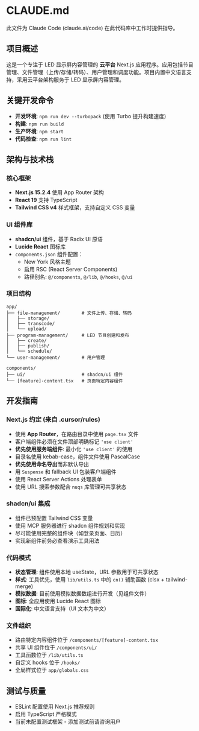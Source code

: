 # CLAUDE.md

此文件为 Claude Code (claude.ai/code) 在此代码库中工作时提供指导。

## 项目概述

这是一个专注于 LED 显示屏内容管理的 **云平台** Next.js 应用程序。应用包括节目管理、文件管理（上传/存储/转码）、用户管理和调度功能。项目内置中文语言支持，采用云平台架构服务于 LED 显示屏内容管理。

## 关键开发命令

- **开发环境**: `npm run dev --turbopack` (使用 Turbo 提升构建速度)
- **构建**: `npm run build`
- **生产环境**: `npm start`
- **代码检查**: `npm run lint`

## 架构与技术栈

### 核心框架
- **Next.js 15.2.4** 使用 App Router 架构
- **React 19** 支持 TypeScript
- **Tailwind CSS v4** 样式框架，支持自定义 CSS 变量

### UI 组件库
- **shadcn/ui** 组件，基于 Radix UI 原语
- **Lucide React** 图标库
- `components.json` 组件配置：
  - New York 风格主题
  - 启用 RSC (React Server Components)
  - 路径别名: `@/components`, `@/lib`, `@/hooks`, `@/ui`

### 项目结构
```
app/
├── file-management/        # 文件上传、存储、转码
│   ├── storage/
│   ├── transcode/
│   └── upload/
├── program-management/     # LED 节目创建和发布
│   ├── create/
│   ├── publish/
│   └── schedule/
└── user-management/        # 用户管理

components/
├── ui/                     # shadcn/ui 组件
└── [feature]-content.tsx   # 页面特定内容组件
```

## 开发指南

### Next.js 约定 (来自 .cursor/rules)
- 使用 **App Router**，在路由目录中使用 `page.tsx` 文件
- 客户端组件必须在文件顶部明确标记 `'use client'`
- **优先使用服务端组件**: 最小化 `'use client'` 的使用
- 目录名使用 kebab-case，组件文件使用 PascalCase
- **优先使用命名导出**而非默认导出
- 用 `Suspense` 和 fallback UI 包装客户端组件
- 使用 React Server Actions 处理表单
- 使用 URL 搜索参数配合 `nuqs` 库管理可共享状态

### shadcn/ui 集成
- 组件已预配置 Tailwind CSS 变量
- 使用 MCP 服务器进行 shadcn 组件规划和实现
- 尽可能使用完整的组件块（如登录页面、日历）
- 实现新组件前务必查看演示工具用法

### 代码模式
- **状态管理**: 组件使用本地 useState，URL 参数用于可共享状态
- **样式**: 工具优先，使用 `lib/utils.ts` 中的 `cn()` 辅助函数 (clsx + tailwind-merge)
- **模拟数据**: 目前使用模拟数据数组进行开发（见组件文件）
- **图标**: 全应用使用 Lucide React 图标
- **国际化**: 中文语言支持（UI 文本为中文）

### 文件组织
- 路由特定内容组件位于 `/components/[feature]-content.tsx`
- 共享 UI 组件位于 `/components/ui/`
- 工具函数位于 `/lib/utils.ts`
- 自定义 hooks 位于 `/hooks/`
- 全局样式位于 `app/globals.css`

## 测试与质量
- ESLint 配置使用 Next.js 推荐规则
- 启用 TypeScript 严格模式
- 当前未配置测试框架 - 添加测试前请咨询用户